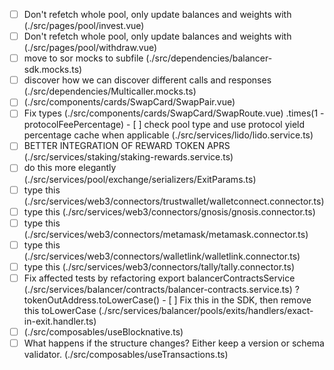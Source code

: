 - [ ] Don't refetch whole pool, only update balances and weights with (./src/pages/pool/invest.vue)
- [ ] Don't refetch whole pool, only update balances and weights with (./src/pages/pool/withdraw.vue)
- [ ] move to sor mocks to subfile (./src/dependencies/balancer-sdk.mocks.ts)
 - [ ] discover how we can discover different calls and responses (./src/dependencies/Multicaller.mocks.ts)
- [ ] (./src/components/cards/SwapCard/SwapPair.vue)
- [ ] Fix types (./src/components/cards/SwapCard/SwapRoute.vue)
 .times(1 - protocolFeePercentage) - [ ] check pool type and use protocol yield percentage cache when applicable (./src/services/lido/lido.service.ts)
 - [ ] BETTER INTEGRATION OF REWARD TOKEN APRS (./src/services/staking/staking-rewards.service.ts)
 - [ ] do this more elegantly (./src/services/pool/exchange/serializers/ExitParams.ts)
 - [ ] type this (./src/services/web3/connectors/trustwallet/walletconnect.connector.ts)
 - [ ] type this (./src/services/web3/connectors/gnosis/gnosis.connector.ts)
 - [ ] type this (./src/services/web3/connectors/metamask/metamask.connector.ts)
 - [ ] type this (./src/services/web3/connectors/walletlink/walletlink.connector.ts)
 - [ ] type this (./src/services/web3/connectors/tally/tally.connector.ts)
 - [ ] Fix affected tests by refactoring export balancerContractsService (./src/services/balancer/contracts/balancer-contracts.service.ts)
 ? tokenOutAddress.toLowerCase() - [ ] Fix this in the SDK, then remove this toLowerCase (./src/services/balancer/pools/exits/handlers/exact-in-exit.handler.ts)
 - [ ] (./src/composables/useBlocknative.ts)
- [ ] What happens if the structure changes? Either keep a version or schema validator. (./src/composables/useTransactions.ts)
